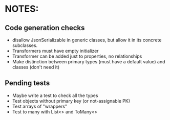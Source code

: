 # NOTES:

## Code generation checks
- disallow JsonSerializable in generic classes, but allow it in its concrete subclasses.
- Transformers must have empty initializer
- Transformer can be added just to properties, no relationships
- Make distinction between primary types (must have a default value) and classes (don't need it)

## Pending tests
- Maybe write a test to check all the types
- Test objects without primary key (or not-assignable PK)
- Test arrays of "wrappers"
- Test to many with List<> and ToMany<>